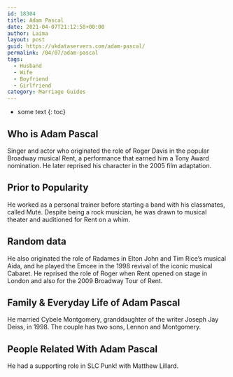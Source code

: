 ```yaml
---
id: 18304
title: Adam Pascal
date: 2021-04-07T21:12:58+00:00
author: Laima
layout: post
guid: https://ukdataservers.com/adam-pascal/
permalink: /04/07/adam-pascal
tags:
  - Husband
  - Wife
  - Boyfriend
  - Girlfriend
category: Marriage Guides
---
```


* some text
{: toc}


## Who is Adam Pascal
                  
                  
                  
Singer and actor who originated the role of Roger Davis in the popular Broadway musical Rent, a performance that earned him a Tony Award nomination. He later reprised his character in the 2005 film adaptation. 
                  
              
            
              
            
                
                
                
## Prior to Popularity
                  
                  
                  
He worked as a personal trainer before starting a band with his classmates, called Mute. Despite being a rock musician, he was drawn to musical theater and auditioned for Rent on a whim. 
                  
              
            
              
            
                
                
                
## Random data
                  
                  
                  
He also originated the role of Radames in Elton John and Tim Rice&#8217;s musical Aida, and he played the Emcee in the 1998 revival of the iconic musical Cabaret. He reprised the role of Roger when Rent opened on stage in London and also for the 2009 Broadway Tour of Rent.
                  
              
            
              
            
                
                
                
## Family & Everyday Life of Adam Pascal
                  
                  
                  
He married Cybele Montgomery, granddaughter of the writer Joseph Jay Deiss, in 1998. The couple has two sons, Lennon and Montgomery.
                  
              
            
              
            
                
                
                
## People Related With Adam Pascal
                  
                  
                  
He had a supporting role in SLC Punk! with Matthew Lillard.
                  
              
            
              
            
                
              
            
              
              
            
            
              
            
          
          
          